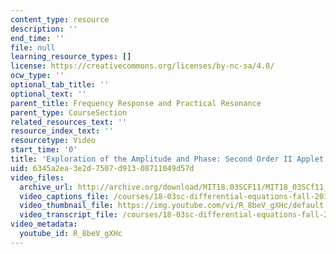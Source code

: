 ```yaml
---
content_type: resource
description: ''
end_time: ''
file: null
learning_resource_types: []
license: https://creativecommons.org/licenses/by-nc-sa/4.0/
ocw_type: ''
optional_tab_title: ''
optional_text: ''
parent_title: Frequency Response and Practical Resonance
parent_type: CourseSection
related_resources_text: ''
resource_index_text: ''
resourcetype: Video
start_time: '0'
title: 'Exploration of the Amplitude and Phase: Second Order II Applet'
uid: 6345a2ea-3e2d-7507-d913-08711049d57d
video_files:
  archive_url: http://archive.org/download/MIT18.03SCF11/MIT18_03SCf11_app4.mp4
  video_captions_file: /courses/18-03sc-differential-equations-fall-2011/0ab7afa4608657fdb80d322d6b6fda63_R_8beV_gXHc.vtt
  video_thumbnail_file: https://img.youtube.com/vi/R_8beV_gXHc/default.jpg
  video_transcript_file: /courses/18-03sc-differential-equations-fall-2011/9a13c527b5c320548abd88a7f06a7c0e_R_8beV_gXHc.pdf
video_metadata:
  youtube_id: R_8beV_gXHc
---
```

